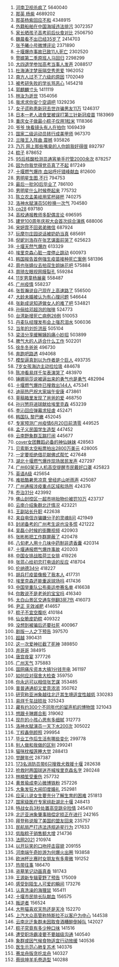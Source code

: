1. [河南卫视杀疯了](https://s.weibo.com/weibo?q=%E6%B2%B3%E5%8D%97%E5%8D%AB%E8%A7%86%E6%9D%80%E7%96%AF%E4%BA%86&Refer=top) 5640040
1. [那英 杨紫](https://s.weibo.com/weibo?q=%E9%82%A3%E8%8B%B1%20%E6%9D%A8%E7%B4%AB&Refer=top) 4689202
1. [那英杨紫回应不和](https://s.weibo.com/weibo?q=%E9%82%A3%E8%8B%B1%E6%9D%A8%E7%B4%AB%E5%9B%9E%E5%BA%94%E4%B8%8D%E5%92%8C&Refer=top) 4348915
1. [外籍船舶在中国海域违法排污](https://s.weibo.com/weibo?q=%E5%A4%96%E7%B1%8D%E8%88%B9%E8%88%B6%E5%9C%A8%E4%B8%AD%E5%9B%BD%E6%B5%B7%E5%9F%9F%E8%BF%9D%E6%B3%95%E6%8E%92%E6%B1%A1&Refer=top) 3072357
1. [家长晒孩子高考前后伙食对比](https://s.weibo.com/weibo?q=%23%E5%AE%B6%E9%95%BF%E6%99%92%E5%AD%A9%E5%AD%90%E9%AB%98%E8%80%83%E5%89%8D%E5%90%8E%E4%BC%99%E9%A3%9F%E5%AF%B9%E6%AF%94%23&Refer=top) 2506750
1. [魏晨看不出已经35岁了](https://s.weibo.com/weibo?q=%23%E9%AD%8F%E6%99%A8%E7%9C%8B%E4%B8%8D%E5%87%BA%E5%B7%B2%E7%BB%8F35%E5%B2%81%E4%BA%86%23&Refer=top) 2414703
1. [张予曦小号微博评论](https://s.weibo.com/weibo?q=%23%E5%BC%A0%E4%BA%88%E6%9B%A6%E5%B0%8F%E5%8F%B7%E5%BE%AE%E5%8D%9A%E8%AF%84%E8%AE%BA%23&Refer=top) 2371890
1. [十堰爆炸事故已致11人死亡](https://s.weibo.com/weibo?q=%23%E5%8D%81%E5%A0%B0%E7%88%86%E7%82%B8%E4%BA%8B%E6%95%85%E5%B7%B2%E8%87%B411%E4%BA%BA%E6%AD%BB%E4%BA%A1%23&Refer=top) 2302520
1. [赘婿第二季原班人马回归](https://s.weibo.com/weibo?q=%E8%B5%98%E5%A9%BF%E7%AC%AC%E4%BA%8C%E5%AD%A3%E5%8E%9F%E7%8F%AD%E4%BA%BA%E9%A9%AC%E5%9B%9E%E5%BD%92&Refer=top) 2298299
1. [大四退学参加高考当事人发声](https://s.weibo.com/weibo?q=%23%E5%A4%A7%E5%9B%9B%E9%80%80%E5%AD%A6%E5%8F%82%E5%8A%A0%E9%AB%98%E8%80%83%E5%BD%93%E4%BA%8B%E4%BA%BA%E5%8F%91%E5%A3%B0%23&Refer=top) 2088517
1. [杜海涛沈梦辰隔空秀恩爱](https://s.weibo.com/weibo?q=%23%E6%9D%9C%E6%B5%B7%E6%B6%9B%E6%B2%88%E6%A2%A6%E8%BE%B0%E9%9A%94%E7%A9%BA%E7%A7%80%E6%81%A9%E7%88%B1%23&Refer=top) 1962052
1. [南方人过不了六级的原因](https://s.weibo.com/weibo?q=%23%E5%8D%97%E6%96%B9%E4%BA%BA%E8%BF%87%E4%B8%8D%E4%BA%86%E5%85%AD%E7%BA%A7%E7%9A%84%E5%8E%9F%E5%9B%A0%23&Refer=top) 1702049
1. [被考研失败的学长骂恶心](https://s.weibo.com/weibo?q=%23%E8%A2%AB%E8%80%83%E7%A0%94%E5%A4%B1%E8%B4%A5%E7%9A%84%E5%AD%A6%E9%95%BF%E9%AA%82%E6%81%B6%E5%BF%83%23&Refer=top) 1454218
1. [郭麒麟寸头](https://s.weibo.com/weibo?q=%23%E9%83%AD%E9%BA%92%E9%BA%9F%E5%AF%B8%E5%A4%B4%23&Refer=top) 1411119
1. [林汝为逝世](https://s.weibo.com/weibo?q=%23%E6%9E%97%E6%B1%9D%E4%B8%BA%E9%80%9D%E4%B8%96%23&Refer=top) 1354056
1. [我求求你安个空调吧](https://s.weibo.com/weibo?q=%23%E6%88%91%E6%B1%82%E6%B1%82%E4%BD%A0%E5%AE%89%E4%B8%AA%E7%A9%BA%E8%B0%83%E5%90%A7%23&Refer=top) 1329236
1. [女子谎称患新冠去世诈骗男友11万](https://s.weibo.com/weibo?q=%23%E5%A5%B3%E5%AD%90%E8%B0%8E%E7%A7%B0%E6%82%A3%E6%96%B0%E5%86%A0%E5%8E%BB%E4%B8%96%E8%AF%88%E9%AA%97%E7%94%B7%E5%8F%8B11%E4%B8%87%23&Refer=top) 1246317
1. [日本一老人进食堂被误打第三针新冠疫苗](https://s.weibo.com/weibo?q=%23%E6%97%A5%E6%9C%AC%E4%B8%80%E8%80%81%E4%BA%BA%E8%BF%9B%E9%A3%9F%E5%A0%82%E8%A2%AB%E8%AF%AF%E6%89%93%E7%AC%AC%E4%B8%89%E9%92%88%E6%96%B0%E5%86%A0%E7%96%AB%E8%8B%97%23&Refer=top) 1183969
1. [重庆女子做最小粽子仅用1粒米](https://s.weibo.com/weibo?q=%23%E9%87%8D%E5%BA%86%E5%A5%B3%E5%AD%90%E5%81%9A%E6%9C%80%E5%B0%8F%E7%B2%BD%E5%AD%90%E4%BB%85%E7%94%A81%E7%B2%92%E7%B1%B3%23&Refer=top) 1118366
1. [爷爷 快看镜头有人在拍你](https://s.weibo.com/weibo?q=%E7%88%B7%E7%88%B7%20%E5%BF%AB%E7%9C%8B%E9%95%9C%E5%A4%B4%E6%9C%89%E4%BA%BA%E5%9C%A8%E6%8B%8D%E4%BD%A0&Refer=top) 1069439
1. [国家二级运动员转行成美甲师](https://s.weibo.com/weibo?q=%23%E5%9B%BD%E5%AE%B6%E4%BA%8C%E7%BA%A7%E8%BF%90%E5%8A%A8%E5%91%98%E8%BD%AC%E8%A1%8C%E6%88%90%E7%BE%8E%E7%94%B2%E5%B8%88%23&Refer=top) 967370
1. [兰陵王入阵曲 震撼](https://s.weibo.com/weibo?q=%E5%85%B0%E9%99%B5%E7%8E%8B%E5%85%A5%E9%98%B5%E6%9B%B2%20%E9%9C%87%E6%92%BC&Refer=top) 935826
1. [乃万 网上那些嘴臭的人你姐我好得很](https://s.weibo.com/weibo?q=%E4%B9%83%E4%B8%87%20%E7%BD%91%E4%B8%8A%E9%82%A3%E4%BA%9B%E5%98%B4%E8%87%AD%E7%9A%84%E4%BA%BA%E4%BD%A0%E5%A7%90%E6%88%91%E5%A5%BD%E5%BE%97%E5%BE%88&Refer=top) 892797
1. [粽子](https://s.weibo.com/weibo?q=%E7%B2%BD%E5%AD%90&Refer=top) 878652
1. [95后核酸检测员通宵单手拧管2000余次](https://s.weibo.com/weibo?q=%2395%E5%90%8E%E6%A0%B8%E9%85%B8%E6%A3%80%E6%B5%8B%E5%91%98%E9%80%9A%E5%AE%B5%E5%8D%95%E6%89%8B%E6%8B%A7%E7%AE%A12000%E4%BD%99%E6%AC%A1%23&Refer=top) 878257
1. [因为你我觉得党员真了不起](https://s.weibo.com/weibo?q=%23%E5%9B%A0%E4%B8%BA%E4%BD%A0%E6%88%91%E8%A7%89%E5%BE%97%E5%85%9A%E5%91%98%E7%9C%9F%E4%BA%86%E4%B8%8D%E8%B5%B7%23&Refer=top) 817249
1. [十堰燃气爆炸 血站呼吁错峰献血](https://s.weibo.com/weibo?q=%E5%8D%81%E5%A0%B0%E7%87%83%E6%B0%94%E7%88%86%E7%82%B8%20%E8%A1%80%E7%AB%99%E5%91%BC%E5%90%81%E9%94%99%E5%B3%B0%E7%8C%AE%E8%A1%80&Refer=top) 812600
1. [男明星生图 不行](https://s.weibo.com/weibo?q=%E7%94%B7%E6%98%8E%E6%98%9F%E7%94%9F%E5%9B%BE%20%E4%B8%8D%E8%A1%8C&Refer=top) 794753
1. [最后一批90后毕业了](https://s.weibo.com/weibo?q=%23%E6%9C%80%E5%90%8E%E4%B8%80%E6%89%B990%E5%90%8E%E6%AF%95%E4%B8%9A%E4%BA%86%23&Refer=top) 786100
1. [男明星什么时候卷起来](https://s.weibo.com/weibo?q=%23%E7%94%B7%E6%98%8E%E6%98%9F%E4%BB%80%E4%B9%88%E6%97%B6%E5%80%99%E5%8D%B7%E8%B5%B7%E6%9D%A5%23&Refer=top) 775732
1. [陈立农孟美岐用奖杯碰杯](https://s.weibo.com/weibo?q=%23%E9%99%88%E7%AB%8B%E5%86%9C%E5%AD%9F%E7%BE%8E%E5%B2%90%E7%94%A8%E5%A5%96%E6%9D%AF%E7%A2%B0%E6%9D%AF%23&Refer=top) 740275
1. [洛神水赋演员50秒换一次气](https://s.weibo.com/weibo?q=%E6%B4%9B%E7%A5%9E%E6%B0%B4%E8%B5%8B%E6%BC%94%E5%91%9850%E7%A7%92%E6%8D%A2%E4%B8%80%E6%AC%A1%E6%B0%94&Refer=top) 704580
1. [cp28](https://s.weibo.com/weibo?q=cp28&Refer=top) 697180
1. [高校通报教师多配偶言论](https://s.weibo.com/weibo?q=%23%E9%AB%98%E6%A0%A1%E9%80%9A%E6%8A%A5%E6%95%99%E5%B8%88%E5%A4%9A%E9%85%8D%E5%81%B6%E8%A8%80%E8%AE%BA%23&Refer=top) 696595
1. [建党100周年庆祝大会首次综合演练](https://s.weibo.com/weibo?q=%23%E5%BB%BA%E5%85%9A100%E5%91%A8%E5%B9%B4%E5%BA%86%E7%A5%9D%E5%A4%A7%E4%BC%9A%E9%A6%96%E6%AC%A1%E7%BB%BC%E5%90%88%E6%BC%94%E7%BB%83%23&Refer=top) 688006
1. [宋妍霏不回弟弟微信](https://s.weibo.com/weibo?q=%23%E5%AE%8B%E5%A6%8D%E9%9C%8F%E4%B8%8D%E5%9B%9E%E5%BC%9F%E5%BC%9F%E5%BE%AE%E4%BF%A1%23&Refer=top) 687924
1. [玩摩尔庄园说话被奶奶当真](https://s.weibo.com/weibo?q=%23%E7%8E%A9%E6%91%A9%E5%B0%94%E5%BA%84%E5%9B%AD%E8%AF%B4%E8%AF%9D%E8%A2%AB%E5%A5%B6%E5%A5%B6%E5%BD%93%E7%9C%9F%23&Refer=top) 685691
1. [倪妮刘浩存在张艺谋面前哭了](https://s.weibo.com/weibo?q=%23%E5%80%AA%E5%A6%AE%E5%88%98%E6%B5%A9%E5%AD%98%E5%9C%A8%E5%BC%A0%E8%89%BA%E8%B0%8B%E9%9D%A2%E5%89%8D%E5%93%AD%E4%BA%86%23&Refer=top) 625623
1. [十堰天然气爆炸](https://s.weibo.com/weibo?q=%23%E5%8D%81%E5%A0%B0%E5%A4%A9%E7%84%B6%E6%B0%94%E7%88%86%E7%82%B8%23&Refer=top) 613329
1. [埃里克森心脏一度停止跳动](https://s.weibo.com/weibo?q=%23%E5%9F%83%E9%87%8C%E5%85%8B%E6%A3%AE%E5%BF%83%E8%84%8F%E4%B8%80%E5%BA%A6%E5%81%9C%E6%AD%A2%E8%B7%B3%E5%8A%A8%23&Refer=top) 600973
1. [韩国报告首例强生疫苗接种死亡案例](https://s.weibo.com/weibo?q=%23%E9%9F%A9%E5%9B%BD%E6%8A%A5%E5%91%8A%E9%A6%96%E4%BE%8B%E5%BC%BA%E7%94%9F%E7%96%AB%E8%8B%97%E6%8E%A5%E7%A7%8D%E6%AD%BB%E4%BA%A1%E6%A1%88%E4%BE%8B%23&Refer=top) 581396
1. [周也张婧仪去拍双生姐妹花吧](https://s.weibo.com/weibo?q=%E5%91%A8%E4%B9%9F%E5%BC%A0%E5%A9%A7%E4%BB%AA%E5%8E%BB%E6%8B%8D%E5%8F%8C%E7%94%9F%E5%A7%90%E5%A6%B9%E8%8A%B1%E5%90%A7&Refer=top) 575884
1. [周琦左眼视网膜裂孔](https://s.weibo.com/weibo?q=%23%E5%91%A8%E7%90%A6%E5%B7%A6%E7%9C%BC%E8%A7%86%E7%BD%91%E8%86%9C%E8%A3%82%E5%AD%94%23&Refer=top) 559284
1. [11岁男童杨展豪](https://s.weibo.com/weibo?q=11%E5%B2%81%E7%94%B7%E7%AB%A5%E6%9D%A8%E5%B1%95%E8%B1%AA&Refer=top) 558487
1. [广州疫情](https://s.weibo.com/weibo?q=%23%E5%B9%BF%E5%B7%9E%E7%96%AB%E6%83%85%23&Refer=top) 558237
1. [张哲瀚说自己现在上高速路了](https://s.weibo.com/weibo?q=%23%E5%BC%A0%E5%93%B2%E7%80%9A%E8%AF%B4%E8%87%AA%E5%B7%B1%E7%8E%B0%E5%9C%A8%E4%B8%8A%E9%AB%98%E9%80%9F%E8%B7%AF%E4%BA%86%23&Refer=top) 556500
1. [大龄未婚被认为有心理问题](https://s.weibo.com/weibo?q=%23%E5%A4%A7%E9%BE%84%E6%9C%AA%E5%A9%9A%E8%A2%AB%E8%AE%A4%E4%B8%BA%E6%9C%89%E5%BF%83%E7%90%86%E9%97%AE%E9%A2%98%23&Refer=top) 546644
1. [张新成说知道做女人的难了吧](https://s.weibo.com/weibo?q=%23%E5%BC%A0%E6%96%B0%E6%88%90%E8%AF%B4%E7%9F%A5%E9%81%93%E5%81%9A%E5%A5%B3%E4%BA%BA%E7%9A%84%E9%9A%BE%E4%BA%86%E5%90%A7%23&Refer=top) 534821
1. [孙俪给邓超泡的咖啡](https://s.weibo.com/weibo?q=%23%E5%AD%99%E4%BF%AA%E7%BB%99%E9%82%93%E8%B6%85%E6%B3%A1%E7%9A%84%E5%92%96%E5%95%A1%23&Refer=top) 524773
1. [台湾新增死亡病例26例](https://s.weibo.com/weibo?q=%E5%8F%B0%E6%B9%BE%E6%96%B0%E5%A2%9E%E6%AD%BB%E4%BA%A1%E7%97%85%E4%BE%8B26%E4%BE%8B&Refer=top) 510053
1. [丹麦队经理发布会上强忍泪水](https://s.weibo.com/weibo?q=%23%E4%B8%B9%E9%BA%A6%E9%98%9F%E7%BB%8F%E7%90%86%E5%8F%91%E5%B8%83%E4%BC%9A%E4%B8%8A%E5%BC%BA%E5%BF%8D%E6%B3%AA%E6%B0%B4%23&Refer=top) 506036
1. [当年的刘忻洪辰](https://s.weibo.com/weibo?q=%23%E5%BD%93%E5%B9%B4%E7%9A%84%E5%88%98%E5%BF%BB%E6%B4%AA%E8%BE%B0%23&Refer=top) 505104
1. [梁洁分享缓解姨妈痛小妙招](https://s.weibo.com/weibo?q=%23%E6%A2%81%E6%B4%81%E5%88%86%E4%BA%AB%E7%BC%93%E8%A7%A3%E5%A7%A8%E5%A6%88%E7%97%9B%E5%B0%8F%E5%A6%99%E6%8B%9B%23&Refer=top) 503899
1. [脾气大的人适合什么工作](https://s.weibo.com/weibo?q=%23%E8%84%BE%E6%B0%94%E5%A4%A7%E7%9A%84%E4%BA%BA%E9%80%82%E5%90%88%E4%BB%80%E4%B9%88%E5%B7%A5%E4%BD%9C%23&Refer=top) 502201
1. [徐冬冬爸爸](https://s.weibo.com/weibo?q=%23%E5%BE%90%E5%86%AC%E5%86%AC%E7%88%B8%E7%88%B8%23&Refer=top) 496730
1. [奔跑吧路透](https://s.weibo.com/weibo?q=%23%E5%A5%94%E8%B7%91%E5%90%A7%E8%B7%AF%E9%80%8F%23&Refer=top) 494068
1. [模型逼真到以为作者是个巨人](https://s.weibo.com/weibo?q=%23%E6%A8%A1%E5%9E%8B%E9%80%BC%E7%9C%9F%E5%88%B0%E4%BB%A5%E4%B8%BA%E4%BD%9C%E8%80%85%E6%98%AF%E4%B8%AA%E5%B7%A8%E4%BA%BA%23&Refer=top) 493735
1. [7岁女孩海边主动捡垃圾](https://s.weibo.com/weibo?q=%237%E5%B2%81%E5%A5%B3%E5%AD%A9%E6%B5%B7%E8%BE%B9%E4%B8%BB%E5%8A%A8%E6%8D%A1%E5%9E%83%E5%9C%BE%23&Refer=top) 484678
1. [陈冲看易烊千玺表演哭了](https://s.weibo.com/weibo?q=%23%E9%99%88%E5%86%B2%E7%9C%8B%E6%98%93%E7%83%8A%E5%8D%83%E7%8E%BA%E8%A1%A8%E6%BC%94%E5%93%AD%E4%BA%86%23&Refer=top) 483970
1. [锤娜丽莎说被逼出来的勇气也是勇气](https://s.weibo.com/weibo?q=%23%E9%94%A4%E5%A8%9C%E4%B8%BD%E8%8E%8E%E8%AF%B4%E8%A2%AB%E9%80%BC%E5%87%BA%E6%9D%A5%E7%9A%84%E5%8B%87%E6%B0%94%E4%B9%9F%E6%98%AF%E5%8B%87%E6%B0%94%23&Refer=top) 482994
1. [十堰燃气爆炸已搜救出144人](https://s.weibo.com/weibo?q=%E5%8D%81%E5%A0%B0%E7%87%83%E6%B0%94%E7%88%86%E7%82%B8%E5%B7%B2%E6%90%9C%E6%95%91%E5%87%BA144%E4%BA%BA&Refer=top) 475341
1. [迪丽热巴祝大家端午安康](https://s.weibo.com/weibo?q=%23%E8%BF%AA%E4%B8%BD%E7%83%AD%E5%B7%B4%E7%A5%9D%E5%A4%A7%E5%AE%B6%E7%AB%AF%E5%8D%88%E5%AE%89%E5%BA%B7%23&Refer=top) 473861
1. [草稿箱里发现了爸爸的爱](https://s.weibo.com/weibo?q=%23%E8%8D%89%E7%A8%BF%E7%AE%B1%E9%87%8C%E5%8F%91%E7%8E%B0%E4%BA%86%E7%88%B8%E7%88%B8%E7%9A%84%E7%88%B1%23&Refer=top) 468750
1. [孙兴慜将进球献给埃里克森](https://s.weibo.com/weibo?q=%23%E5%AD%99%E5%85%B4%E6%85%9C%E5%B0%86%E8%BF%9B%E7%90%83%E7%8C%AE%E7%BB%99%E5%9F%83%E9%87%8C%E5%85%8B%E6%A3%AE%23&Refer=top) 453239
1. [李沁回应弹幕求轻虐](https://s.weibo.com/weibo?q=%23%E6%9D%8E%E6%B2%81%E5%9B%9E%E5%BA%94%E5%BC%B9%E5%B9%95%E6%B1%82%E8%BD%BB%E8%99%90%23&Refer=top) 452471
1. [韩国队 黎巴嫩](https://s.weibo.com/weibo?q=%E9%9F%A9%E5%9B%BD%E9%98%9F%20%E9%BB%8E%E5%B7%B4%E5%AB%A9&Refer=top) 452045
1. [专家预测广州疫情6月20日前清零](https://s.weibo.com/weibo?q=%23%E4%B8%93%E5%AE%B6%E9%A2%84%E6%B5%8B%E5%B9%BF%E5%B7%9E%E7%96%AB%E6%83%856%E6%9C%8820%E6%97%A5%E5%89%8D%E6%B8%85%E9%9B%B6%23&Refer=top) 449525
1. [孟子义民国学生造型](https://s.weibo.com/weibo?q=%23%E5%AD%9F%E5%AD%90%E4%B9%89%E6%B0%91%E5%9B%BD%E5%AD%A6%E7%94%9F%E9%80%A0%E5%9E%8B%23&Refer=top) 447452
1. [云南野象群互踹打闹](https://s.weibo.com/weibo?q=%23%E4%BA%91%E5%8D%97%E9%87%8E%E8%B1%A1%E7%BE%A4%E4%BA%92%E8%B8%B9%E6%89%93%E9%97%B9%23&Refer=top) 445677
1. [cover女团舞蹈必备的神仙妹妹](https://s.weibo.com/weibo?q=cover%E5%A5%B3%E5%9B%A2%E8%88%9E%E8%B9%88%E5%BF%85%E5%A4%87%E7%9A%84%E7%A5%9E%E4%BB%99%E5%A6%B9%E5%A6%B9&Refer=top) 428563
1. [贝索斯太空船票拍出2800万美元](https://s.weibo.com/weibo?q=%23%E8%B4%9D%E7%B4%A2%E6%96%AF%E5%A4%AA%E7%A9%BA%E8%88%B9%E7%A5%A8%E6%8B%8D%E5%87%BA2800%E4%B8%87%E7%BE%8E%E5%85%83%23&Refer=top) 428005
1. [一定要拒绝借花献佛式帮忙](https://s.weibo.com/weibo?q=%23%E4%B8%80%E5%AE%9A%E8%A6%81%E6%8B%92%E7%BB%9D%E5%80%9F%E8%8A%B1%E7%8C%AE%E4%BD%9B%E5%BC%8F%E5%B8%AE%E5%BF%99%23&Refer=top) 427648
1. [湖北十堰燃气爆炸现场居民发声](https://s.weibo.com/weibo?q=%23%E6%B9%96%E5%8C%97%E5%8D%81%E5%A0%B0%E7%87%83%E6%B0%94%E7%88%86%E7%82%B8%E7%8E%B0%E5%9C%BA%E5%B1%85%E6%B0%91%E5%8F%91%E5%A3%B0%23&Refer=top) 427297
1. [广州60架无人机高空提醒市民戴好口罩](https://s.weibo.com/weibo?q=%E5%B9%BF%E5%B7%9E60%E6%9E%B6%E6%97%A0%E4%BA%BA%E6%9C%BA%E9%AB%98%E7%A9%BA%E6%8F%90%E9%86%92%E5%B8%82%E6%B0%91%E6%88%B4%E5%A5%BD%E5%8F%A3%E7%BD%A9&Refer=top) 425823
1. [英语A级](https://s.weibo.com/weibo?q=%E8%8B%B1%E8%AF%ADA%E7%BA%A7&Refer=top) 425654
1. [难抵酷暑思凉意 曾经庐山听雨声](https://s.weibo.com/weibo?q=%E9%9A%BE%E6%8A%B5%E9%85%B7%E6%9A%91%E6%80%9D%E5%87%89%E6%84%8F%20%E6%9B%BE%E7%BB%8F%E5%BA%90%E5%B1%B1%E5%90%AC%E9%9B%A8%E5%A3%B0&Refer=top) 425087
1. [广州通报涉疫重点区域和场所](https://s.weibo.com/weibo?q=%23%E5%B9%BF%E5%B7%9E%E9%80%9A%E6%8A%A5%E6%B6%89%E7%96%AB%E9%87%8D%E7%82%B9%E5%8C%BA%E5%9F%9F%E5%92%8C%E5%9C%BA%E6%89%80%23&Refer=top) 424376
1. [乔治31分](https://s.weibo.com/weibo?q=%23%E4%B9%94%E6%B2%BB31%E5%88%86%23&Refer=top) 423992
1. [佛山封控区一超市哄抬物价被罚10万](https://s.weibo.com/weibo?q=%23%E4%BD%9B%E5%B1%B1%E5%B0%81%E6%8E%A7%E5%8C%BA%E4%B8%80%E8%B6%85%E5%B8%82%E5%93%84%E6%8A%AC%E7%89%A9%E4%BB%B7%E8%A2%AB%E7%BD%9A10%E4%B8%87%23&Refer=top) 423737
1. [云南介绍象群北迁情况](https://s.weibo.com/weibo?q=%23%E4%BA%91%E5%8D%97%E4%BB%8B%E7%BB%8D%E8%B1%A1%E7%BE%A4%E5%8C%97%E8%BF%81%E6%83%85%E5%86%B5%23&Refer=top) 423221
1. [王副站长升职](https://s.weibo.com/weibo?q=%23%E7%8E%8B%E5%89%AF%E7%AB%99%E9%95%BF%E5%8D%87%E8%81%8C%23&Refer=top) 422638
1. [来自电信诈骗嫌分子的灵魂8问](https://s.weibo.com/weibo?q=%23%E6%9D%A5%E8%87%AA%E7%94%B5%E4%BF%A1%E8%AF%88%E9%AA%97%E5%AB%8C%E5%88%86%E5%AD%90%E7%9A%84%E7%81%B5%E9%AD%828%E9%97%AE%23&Refer=top) 421949
1. [封闭备考的广州考生说也没多慌](https://s.weibo.com/weibo?q=%23%E5%B0%81%E9%97%AD%E5%A4%87%E8%80%83%E7%9A%84%E5%B9%BF%E5%B7%9E%E8%80%83%E7%94%9F%E8%AF%B4%E4%B9%9F%E6%B2%A1%E5%A4%9A%E6%85%8C%23&Refer=top) 421222
1. [吴磊小时候的街舞视频](https://s.weibo.com/weibo?q=%23%E5%90%B4%E7%A3%8A%E5%B0%8F%E6%97%B6%E5%80%99%E7%9A%84%E8%A1%97%E8%88%9E%E8%A7%86%E9%A2%91%23&Refer=top) 420903
1. [张彬彬把工作群屏蔽了](https://s.weibo.com/weibo?q=%23%E5%BC%A0%E5%BD%AC%E5%BD%AC%E6%8A%8A%E5%B7%A5%E4%BD%9C%E7%BE%A4%E5%B1%8F%E8%94%BD%E4%BA%86%23&Refer=top) 420478
1. [八旬老人用十几味中药制非遗香囊](https://s.weibo.com/weibo?q=%23%E5%85%AB%E6%97%AC%E8%80%81%E4%BA%BA%E7%94%A8%E5%8D%81%E5%87%A0%E5%91%B3%E4%B8%AD%E8%8D%AF%E5%88%B6%E9%9D%9E%E9%81%97%E9%A6%99%E5%9B%8A%23&Refer=top) 420314
1. [十堰通报燃气爆炸事故](https://s.weibo.com/weibo?q=%E5%8D%81%E5%A0%B0%E9%80%9A%E6%8A%A5%E7%87%83%E6%B0%94%E7%88%86%E7%82%B8%E4%BA%8B%E6%95%85&Refer=top) 420203
1. [中国女排战胜荷兰女排](https://s.weibo.com/weibo?q=%23%E4%B8%AD%E5%9B%BD%E5%A5%B3%E6%8E%92%E6%88%98%E8%83%9C%E8%8D%B7%E5%85%B0%E5%A5%B3%E6%8E%92%23&Refer=top) 419226
1. [张蓝心给初恋打电话的反应](https://s.weibo.com/weibo?q=%23%E5%BC%A0%E8%93%9D%E5%BF%83%E7%BB%99%E5%88%9D%E6%81%8B%E6%89%93%E7%94%B5%E8%AF%9D%E7%9A%84%E5%8F%8D%E5%BA%94%23&Refer=top) 418704
1. [伦纳德34分](https://s.weibo.com/weibo?q=%23%E4%BC%A6%E7%BA%B3%E5%BE%B734%E5%88%86%23&Refer=top) 418227
1. [胡兵打疫苗像极了我本人](https://s.weibo.com/weibo?q=%23%E8%83%A1%E5%85%B5%E6%89%93%E7%96%AB%E8%8B%97%E5%83%8F%E6%9E%81%E4%BA%86%E6%88%91%E6%9C%AC%E4%BA%BA%23&Refer=top) 417731
1. [埃里克森还能重返球场吗](https://s.weibo.com/weibo?q=%23%E5%9F%83%E9%87%8C%E5%85%8B%E6%A3%AE%E8%BF%98%E8%83%BD%E9%87%8D%E8%BF%94%E7%90%83%E5%9C%BA%E5%90%97%23&Refer=top) 417436
1. [中国举重队公布奥运参赛名单](https://s.weibo.com/weibo?q=%23%E4%B8%AD%E5%9B%BD%E4%B8%BE%E9%87%8D%E9%98%9F%E5%85%AC%E5%B8%83%E5%A5%A5%E8%BF%90%E5%8F%82%E8%B5%9B%E5%90%8D%E5%8D%95%23&Refer=top) 416638
1. [你敢说不是老爸的宝宝吗](https://s.weibo.com/weibo?q=%23%E4%BD%A0%E6%95%A2%E8%AF%B4%E4%B8%8D%E6%98%AF%E8%80%81%E7%88%B8%E7%9A%84%E5%AE%9D%E5%AE%9D%E5%90%97%23&Refer=top) 416340
1. [太白山景区交通车侧翻3死7伤](https://s.weibo.com/weibo?q=%E5%A4%AA%E7%99%BD%E5%B1%B1%E6%99%AF%E5%8C%BA%E4%BA%A4%E9%80%9A%E8%BD%A6%E4%BE%A7%E7%BF%BB3%E6%AD%BB7%E4%BC%A4&Refer=top) 416073
1. [尹正 无效减肥](https://s.weibo.com/weibo?q=%E5%B0%B9%E6%AD%A3%20%E6%97%A0%E6%95%88%E5%87%8F%E8%82%A5&Refer=top) 414657
1. [粽子不宜空腹吃](https://s.weibo.com/weibo?q=%23%E7%B2%BD%E5%AD%90%E4%B8%8D%E5%AE%9C%E7%A9%BA%E8%85%B9%E5%90%83%23&Refer=top) 410184
1. [仙女脆皮奶粽](https://s.weibo.com/weibo?q=%23%E4%BB%99%E5%A5%B3%E8%84%86%E7%9A%AE%E5%A5%B6%E7%B2%BD%23&Refer=top) 409322
1. [没想到被骗后还要社死](https://s.weibo.com/weibo?q=%23%E6%B2%A1%E6%83%B3%E5%88%B0%E8%A2%AB%E9%AA%97%E5%90%8E%E8%BF%98%E8%A6%81%E7%A4%BE%E6%AD%BB%23&Refer=top) 400967
1. [剧版一人之下预告](https://s.weibo.com/weibo?q=%23%E5%89%A7%E7%89%88%E4%B8%80%E4%BA%BA%E4%B9%8B%E4%B8%8B%E9%A2%84%E5%91%8A%23&Refer=top) 397570
1. [超越](https://s.weibo.com/weibo?q=%E8%B6%85%E8%B6%8A&Refer=top) 390431
1. [这一次爱神拦截了死神](https://s.weibo.com/weibo?q=%23%E8%BF%99%E4%B8%80%E6%AC%A1%E7%88%B1%E7%A5%9E%E6%8B%A6%E6%88%AA%E4%BA%86%E6%AD%BB%E7%A5%9E%23&Refer=top) 389850
1. [井哥哥](https://s.weibo.com/weibo?q=%E4%BA%95%E5%93%A5%E5%93%A5&Refer=top) 384915
1. [唐宫夜宴](https://s.weibo.com/weibo?q=%E5%94%90%E5%AE%AB%E5%A4%9C%E5%AE%B4&Refer=top) 377726
1. [广州天气](https://s.weibo.com/weibo?q=%E5%B9%BF%E5%B7%9E%E5%A4%A9%E6%B0%94&Refer=top) 375883
1. [国网痛斥资本大搞1分钱充电](https://s.weibo.com/weibo?q=%23%E5%9B%BD%E7%BD%91%E7%97%9B%E6%96%A5%E8%B5%84%E6%9C%AC%E5%A4%A7%E6%90%9E1%E5%88%86%E9%92%B1%E5%85%85%E7%94%B5%23&Refer=top) 361197
1. [如何应对宿舍大检查](https://s.weibo.com/weibo?q=%23%E5%A6%82%E4%BD%95%E5%BA%94%E5%AF%B9%E5%AE%BF%E8%88%8D%E5%A4%A7%E6%A3%80%E6%9F%A5%23&Refer=top) 359750
1. [你永远可以相信张艺谋](https://s.weibo.com/weibo?q=%E4%BD%A0%E6%B0%B8%E8%BF%9C%E5%8F%AF%E4%BB%A5%E7%9B%B8%E4%BF%A1%E5%BC%A0%E8%89%BA%E8%B0%8B&Refer=top) 353485
1. [普普通通却又爱意浓浓](https://s.weibo.com/weibo?q=%23%E6%99%AE%E6%99%AE%E9%80%9A%E9%80%9A%E5%8D%B4%E5%8F%88%E7%88%B1%E6%84%8F%E6%B5%93%E6%B5%93%23&Refer=top) 350762
1. [研究称亚洲象越往北迁其生境适宜性越低](https://s.weibo.com/weibo?q=%23%E7%A0%94%E7%A9%B6%E7%A7%B0%E4%BA%9A%E6%B4%B2%E8%B1%A1%E8%B6%8A%E5%BE%80%E5%8C%97%E8%BF%81%E5%85%B6%E7%94%9F%E5%A2%83%E9%80%82%E5%AE%9C%E6%80%A7%E8%B6%8A%E4%BD%8E%23&Refer=top) 330283
1. [易烊千玺战损妆](https://s.weibo.com/weibo?q=%23%E6%98%93%E7%83%8A%E5%8D%83%E7%8E%BA%E6%88%98%E6%8D%9F%E5%A6%86%23&Refer=top) 325243
1. [藏有约300个不同年代的留声机的博物馆](https://s.weibo.com/weibo?q=%23%E8%97%8F%E6%9C%89%E7%BA%A6300%E4%B8%AA%E4%B8%8D%E5%90%8C%E5%B9%B4%E4%BB%A3%E7%9A%84%E7%95%99%E5%A3%B0%E6%9C%BA%E7%9A%84%E5%8D%9A%E7%89%A9%E9%A6%86%23&Refer=top) 321043
1. [想跟卡琳娜合影](https://s.weibo.com/weibo?q=%23%E6%83%B3%E8%B7%9F%E5%8D%A1%E7%90%B3%E5%A8%9C%E5%90%88%E5%BD%B1%23&Refer=top) 319062
1. [现在的小孩心思有多细腻](https://s.weibo.com/weibo?q=%23%E7%8E%B0%E5%9C%A8%E7%9A%84%E5%B0%8F%E5%AD%A9%E5%BF%83%E6%80%9D%E6%9C%89%E5%A4%9A%E7%BB%86%E8%85%BB%23&Refer=top) 312773
1. [洛神水赋演员一天下水200次](https://s.weibo.com/weibo?q=%E6%B4%9B%E7%A5%9E%E6%B0%B4%E8%B5%8B%E6%BC%94%E5%91%98%E4%B8%80%E5%A4%A9%E4%B8%8B%E6%B0%B4200%E6%AC%A1&Refer=top) 305022
1. [丁程鑫侧颜照](https://s.weibo.com/weibo?q=%23%E4%B8%81%E7%A8%8B%E9%91%AB%E4%BE%A7%E9%A2%9C%E7%85%A7%23&Refer=top) 299954
1. [毕业工作后生活有哪些变化](https://s.weibo.com/weibo?q=%23%E6%AF%95%E4%B8%9A%E5%B7%A5%E4%BD%9C%E5%90%8E%E7%94%9F%E6%B4%BB%E6%9C%89%E5%93%AA%E4%BA%9B%E5%8F%98%E5%8C%96%23&Refer=top) 299778
1. [别人做和我做的区别](https://s.weibo.com/weibo?q=%23%E5%88%AB%E4%BA%BA%E5%81%9A%E5%92%8C%E6%88%91%E5%81%9A%E7%9A%84%E5%8C%BA%E5%88%AB%23&Refer=top) 299241
1. [猫咪枕榴莲睡大觉](https://s.weibo.com/weibo?q=%23%E7%8C%AB%E5%92%AA%E6%9E%95%E6%A6%B4%E8%8E%B2%E7%9D%A1%E5%A4%A7%E8%A7%89%23&Refer=top) 288413
1. [觉醒年代](https://s.weibo.com/weibo?q=%E8%A7%89%E9%86%92%E5%B9%B4%E4%BB%A3&Refer=top) 287387
1. [173名消防员带6只搜救犬救援十堰](https://s.weibo.com/weibo?q=173%E5%90%8D%E6%B6%88%E9%98%B2%E5%91%98%E5%B8%A66%E5%8F%AA%E6%90%9C%E6%95%91%E7%8A%AC%E6%95%91%E6%8F%B4%E5%8D%81%E5%A0%B0&Refer=top) 282638
1. [抢救时两国球迷齐喊埃里克森名字](https://s.weibo.com/weibo?q=%23%E6%8A%A2%E6%95%91%E6%97%B6%E4%B8%A4%E5%9B%BD%E7%90%83%E8%BF%B7%E9%BD%90%E5%96%8A%E5%9F%83%E9%87%8C%E5%85%8B%E6%A3%AE%E5%90%8D%E5%AD%97%23&Refer=top) 280248
1. [林楠笙受重伤](https://s.weibo.com/weibo?q=%23%E6%9E%97%E6%A5%A0%E7%AC%99%E5%8F%97%E9%87%8D%E4%BC%A4%23&Refer=top) 257732
1. [黄景瑜成李沁微博铁粉](https://s.weibo.com/weibo?q=%23%E9%BB%84%E6%99%AF%E7%91%9C%E6%88%90%E6%9D%8E%E6%B2%81%E5%BE%AE%E5%8D%9A%E9%93%81%E7%B2%89%23&Refer=top) 257226
1. [大象发狂大闹印度婚礼](https://s.weibo.com/weibo?q=%23%E5%A4%A7%E8%B1%A1%E5%8F%91%E7%8B%82%E5%A4%A7%E9%97%B9%E5%8D%B0%E5%BA%A6%E5%A9%9A%E7%A4%BC%23&Refer=top) 252981
1. [应采儿说女生要充分了解生育的困难](https://s.weibo.com/weibo?q=%23%E5%BA%94%E9%87%87%E5%84%BF%E8%AF%B4%E5%A5%B3%E7%94%9F%E8%A6%81%E5%85%85%E5%88%86%E4%BA%86%E8%A7%A3%E7%94%9F%E8%82%B2%E7%9A%84%E5%9B%B0%E9%9A%BE%23&Refer=top) 251813
1. [国家级医疗专家组赴湖北十堰](https://s.weibo.com/weibo?q=%23%E5%9B%BD%E5%AE%B6%E7%BA%A7%E5%8C%BB%E7%96%97%E4%B8%93%E5%AE%B6%E7%BB%84%E8%B5%B4%E6%B9%96%E5%8C%97%E5%8D%81%E5%A0%B0%23&Refer=top) 248413
1. [特战女兵3秒处置高空跳伞险情](https://s.weibo.com/weibo?q=%23%E7%89%B9%E6%88%98%E5%A5%B3%E5%85%B53%E7%A7%92%E5%A4%84%E7%BD%AE%E9%AB%98%E7%A9%BA%E8%B7%B3%E4%BC%9E%E9%99%A9%E6%83%85%23&Refer=top) 245410
1. [北迁亚洲象肇事赔偿定损正在进行](https://s.weibo.com/weibo?q=%23%E5%8C%97%E8%BF%81%E4%BA%9A%E6%B4%B2%E8%B1%A1%E8%82%87%E4%BA%8B%E8%B5%94%E5%81%BF%E5%AE%9A%E6%8D%9F%E6%AD%A3%E5%9C%A8%E8%BF%9B%E8%A1%8C%23&Refer=top) 242165
1. [拜登称说服了美国的盟友回来](https://s.weibo.com/weibo?q=%23%E6%8B%9C%E7%99%BB%E7%A7%B0%E8%AF%B4%E6%9C%8D%E4%BA%86%E7%BE%8E%E5%9B%BD%E7%9A%84%E7%9B%9F%E5%8F%8B%E5%9B%9E%E6%9D%A5%23&Refer=top) 235757
1. [民航局严打违法违规追星行为](https://s.weibo.com/weibo?q=%23%E6%B0%91%E8%88%AA%E5%B1%80%E4%B8%A5%E6%89%93%E8%BF%9D%E6%B3%95%E8%BF%9D%E8%A7%84%E8%BF%BD%E6%98%9F%E8%A1%8C%E4%B8%BA%23&Refer=top) 217633
1. [低脂粽子销售额大增](https://s.weibo.com/weibo?q=%23%E4%BD%8E%E8%84%82%E7%B2%BD%E5%AD%90%E9%94%80%E5%94%AE%E9%A2%9D%E5%A4%A7%E5%A2%9E%23&Refer=top) 214736
1. [法网2021](https://s.weibo.com/weibo?q=%23%E6%B3%95%E7%BD%912021%23&Refer=top) 210974
1. [以开玩笑的口吻抨击容貌](https://s.weibo.com/weibo?q=%23%E4%BB%A5%E5%BC%80%E7%8E%A9%E7%AC%91%E7%9A%84%E5%8F%A3%E5%90%BB%E6%8A%A8%E5%87%BB%E5%AE%B9%E8%B2%8C%23&Refer=top) 209155
1. [河南端午奇妙游为何爆火出圈](https://s.weibo.com/weibo?q=%23%E6%B2%B3%E5%8D%97%E7%AB%AF%E5%8D%88%E5%A5%87%E5%A6%99%E6%B8%B8%E4%B8%BA%E4%BD%95%E7%88%86%E7%81%AB%E5%87%BA%E5%9C%88%23&Refer=top) 193858
1. [欧洲杯比赛时女朋友有多卑微](https://s.weibo.com/weibo?q=%23%E6%AC%A7%E6%B4%B2%E6%9D%AF%E6%AF%94%E8%B5%9B%E6%97%B6%E5%A5%B3%E6%9C%8B%E5%8F%8B%E6%9C%89%E5%A4%9A%E5%8D%91%E5%BE%AE%23&Refer=top) 191252
1. [热带往事](https://s.weibo.com/weibo?q=%E7%83%AD%E5%B8%A6%E5%BE%80%E4%BA%8B&Refer=top) 186470
1. [盗墓笔记动画真香](https://s.weibo.com/weibo?q=%23%E7%9B%97%E5%A2%93%E7%AC%94%E8%AE%B0%E5%8A%A8%E7%94%BB%E7%9C%9F%E9%A6%99%23&Refer=top) 181743
1. [王源新专辑夏野了预告](https://s.weibo.com/weibo?q=%23%E7%8E%8B%E6%BA%90%E6%96%B0%E4%B8%93%E8%BE%91%E5%A4%8F%E9%87%8E%E4%BA%86%E9%A2%84%E5%91%8A%23&Refer=top) 175009
1. [感受到陌生人可爱的瞬间](https://s.weibo.com/weibo?q=%23%E6%84%9F%E5%8F%97%E5%88%B0%E9%99%8C%E7%94%9F%E4%BA%BA%E5%8F%AF%E7%88%B1%E7%9A%84%E7%9E%AC%E9%97%B4%23&Refer=top) 173276
1. [认真洗澡的海狸鼠](https://s.weibo.com/weibo?q=%23%E8%AE%A4%E7%9C%9F%E6%B4%97%E6%BE%A1%E7%9A%84%E6%B5%B7%E7%8B%B8%E9%BC%A0%23&Refer=top) 165411
1. [十堰市民排长队献血](https://s.weibo.com/weibo?q=%23%E5%8D%81%E5%A0%B0%E5%B8%82%E6%B0%91%E6%8E%92%E9%95%BF%E9%98%9F%E7%8C%AE%E8%A1%80%23&Refer=top) 156575
1. [叛逆者](https://s.weibo.com/weibo?q=%E5%8F%9B%E9%80%86%E8%80%85&Refer=top) 156524
1. [大熊猫喜欢天热还是天冷](https://s.weibo.com/weibo?q=%23%E5%A4%A7%E7%86%8A%E7%8C%AB%E5%96%9C%E6%AC%A2%E5%A4%A9%E7%83%AD%E8%BF%98%E6%98%AF%E5%A4%A9%E5%86%B7%23&Refer=top) 152270
1. [上汽大众高管称特斯拉不以客户为中心](https://s.weibo.com/weibo?q=%23%E4%B8%8A%E6%B1%BD%E5%A4%A7%E4%BC%97%E9%AB%98%E7%AE%A1%E7%A7%B0%E7%89%B9%E6%96%AF%E6%8B%89%E4%B8%8D%E4%BB%A5%E5%AE%A2%E6%88%B7%E4%B8%BA%E4%B8%AD%E5%BF%83%23&Refer=top) 144538
1. [云南北迁象群未因取食酒糟醉倒掉队](https://s.weibo.com/weibo?q=%23%E4%BA%91%E5%8D%97%E5%8C%97%E8%BF%81%E8%B1%A1%E7%BE%A4%E6%9C%AA%E5%9B%A0%E5%8F%96%E9%A3%9F%E9%85%92%E7%B3%9F%E9%86%89%E5%80%92%E6%8E%89%E9%98%9F%23&Refer=top) 142027
1. [粽子究竟有多少种口味](https://s.weibo.com/weibo?q=%23%E7%B2%BD%E5%AD%90%E7%A9%B6%E7%AB%9F%E6%9C%89%E5%A4%9A%E5%B0%91%E7%A7%8D%E5%8F%A3%E5%91%B3%23&Refer=top) 141516
1. [遭受职场霸凌要不要越级沟通](https://s.weibo.com/weibo?q=%23%E9%81%AD%E5%8F%97%E8%81%8C%E5%9C%BA%E9%9C%B8%E5%87%8C%E8%A6%81%E4%B8%8D%E8%A6%81%E8%B6%8A%E7%BA%A7%E6%B2%9F%E9%80%9A%23&Refer=top) 140540
1. [象群或因气候食物适宜行动放缓](https://s.weibo.com/weibo?q=%23%E8%B1%A1%E7%BE%A4%E6%88%96%E5%9B%A0%E6%B0%94%E5%80%99%E9%A3%9F%E7%89%A9%E9%80%82%E5%AE%9C%E8%A1%8C%E5%8A%A8%E6%94%BE%E7%BC%93%23&Refer=top) 140536
1. [医生示范心肺复苏术](https://s.weibo.com/weibo?q=%23%E5%8C%BB%E7%94%9F%E7%A4%BA%E8%8C%83%E5%BF%83%E8%82%BA%E5%A4%8D%E8%8B%8F%E6%9C%AF%23&Refer=top) 140376
1. [赛龙舟版贪吃龙舟](https://s.weibo.com/weibo?q=%23%E8%B5%9B%E9%BE%99%E8%88%9F%E7%89%88%E8%B4%AA%E5%90%83%E9%BE%99%E8%88%9F%23&Refer=top) 140327
1. [蔡徐坤羊毛卷造型](https://s.weibo.com/weibo?q=%23%E8%94%A1%E5%BE%90%E5%9D%A4%E7%BE%8A%E6%AF%9B%E5%8D%B7%E9%80%A0%E5%9E%8B%23&Refer=top) 140288